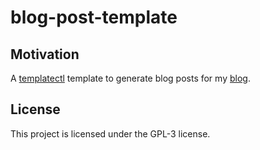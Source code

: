 # blog-post-template

## Motivation

A [templatectl](https://github.com/4thel00z/templatectl) template to generate blog posts for my [blog](https://github.com/4thel00z/4thel00z.github.io).

## License

This project is licensed under the GPL-3 license.

